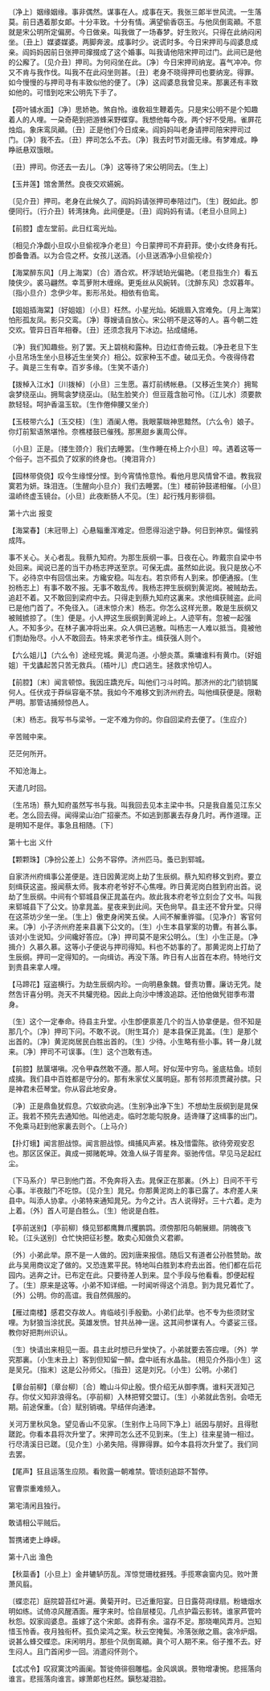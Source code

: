<!-- { "loadSidebar": true } -->
〔净上〕姻缘姻缘。事非偶然。谋事在人。成事在天。我张三郞半世风流。一生落莫。前日遇着那女郞。十分丰致。十分有情。满望偷香窃玉。与他凤倒鸾顚。不意就是宋公明所定偏房。今日做亲。叫我做了一场春梦。好生败兴。只得在此纳闷闲坐。〔丑上〕媒婆媒婆。两脚奔波。成事时少。说谎时多。今日宋押司与阎婆息成亲。阎妈妈因前日张押司撺掇成了这个婚事。叫我请他陪宋押司过门。此间已是他的公廨了。〔见介丑〕押司。为何闷坐在此。〔净〕今日宋押司纳宠。喜气冲冲。你又不肯与我作伐。叫我不在此闷坐则甚。〔丑〕老身不晓得押司也要纳宠。得罪。如今慢慢的与押司寻有丰致似他的便了。〔净〕这阎婆息我曾见来。那裏还有丰致如他的。可惜到吃宋公明先下手了。 

【荷叶铺水面】〔净〕思娇艳。煞自怜。谁敎祖生鞭着先。只是宋公明不是个知趣着人的人哩。一朶奇葩到把游蜂采野蝶穿。我想他每今夜。两个好不受用。雀屛花烛焰。象床鸾凤顚。〔丑〕正是他们今日成亲。阎妈妈叫老身请押司陪宋押司过门。〔净〕我不去。〔丑〕押司怎么不去。〔净〕我去时节对面无缘。有梦难成。睁睁祇悬双饿眼。

〔丑〕押司。你还去一去儿。〔净〕这等待了宋公明同去。〔生上〕 

【玉井莲】馆舍萧然。良夜交欢嬿婉。

〔见介丑〕押司。老身在此候久了。阎妈妈请张押司奉陪过门。〔生〕旣如此。卽便同行。〔行介丑〕转湾抹角。此间便是。〔丑〕阎妈妈有请。〔老旦小旦同上〕 

【前腔】虚左堂前。此日红鸾光灿。

〔相见介净觑小旦叹小旦偷视净介老旦〕今日蒙押司不弃葑菲。使小女终身有托。卽备鲁酒。以为合卺之杯。女孩儿送酒。〔小旦送酒净小旦偷视介〕 

【海棠醉东风】〔月上海棠〕〔合〕酒合欢。杯浮琥珀光偏艳。〔老旦指生介〕看五陵侠少。裘马翩然。幸茑萝附木缠绵。更兎丝从风婉转。〔沈醉东风〕念奴暮年。〔指小旦介〕念伊少年。影形吊处。相依有伯鸾。

【姐姐插海棠】〔好姐姐〕〔小旦〕枉然。小星光灿。妬娥眉入宫难免。〔月上海棠〕怕形孤友凤。影只交鸾。〔净〕尊嫂请自放心。宋公明不是这等的人。喜今朝二姓交欢。管异日百年相眷。〔丑〕还须念我月下冰边。拈成缱绻。

〔净〕我们知趣些。别了罢。天上碧桃和露种。日边红杏倚云栽。〔净丑老旦下生小旦吊场生坐小旦移近生坐笑介〕相公。奴家种玉不虚。破瓜无负。今夜得侍君子。眞是三生有幸。百岁多缘。〔生笑不语介〕 

【拨棹入江水】〔川拨棹〕〔小旦〕三生愿。喜灯前绣帐悬。〔又移近生笑介〕拥鸳衾梦绕巫山。拥鸳衾梦绕巫山。〔贴生脸笑介〕但豆蔻含胎可怜。〔江儿水〕须要款款轻轻。呵护香温玉软。〔生作倦伸腰又坐介〕 

【玉枝带六么】〔玉交枝〕〔生〕酒阑人倦。我眼蒙眬神思黯然。〔六么令〕娘子。你灯前絮语煞堪怜。奈樵楼鼓已催残。那黑甜乡裏周公伴。

〔小旦〕正是。〔搂生颈介〕我们去睡罢。〔生作睡在椅上介小旦〕啐。遇着这等一个俗子。岂不孤负了奴家的终身也。〔掩泪背介〕 

【园林带侥侥】叹今生缘悭分悭。到今宵情怜意怜。看他月思风情曾不谙。教我寂寞若为妍。珠泪连。〔生醒向小旦介〕我们去睡罢。〔生〕楼前钟鼓递相催。〔小旦〕温峤终虚玉镜台。〔小旦〕此夜断肠人不见。〔生〕起行残月影徘徊。 

第十六出
报变

【海棠春】〔末冠带上〕心悬辎重浑难定。但愿得沿途宁静。何日到神京。偏怪鸦成阵。

事不关心。关心者乱。我蔡九知府。为那生辰纲一事。日夜在心。昨戴宗自梁中书处回来。闻说已差的当干办杨志押送至京。可保无虞。虽然如此说。我只是放心不下。必待京中有回信出来。方纔安稳。叫左右。若京师有人到来。卽便通报。〔生扮杨志上〕有事不敢不报。无事不敢乱传。我杨志押生辰纲到黄泥岗。被贼劫去。追赶不着。又不敢回到梁府中去。只得走到蔡九知府这裏来。求他缉获贼盗。此间已是他门首了。不免径入。〔进末惊介末〕杨志。你怎么这样光景。敢是生辰纲又被贼掳掠了。〔生〕便是。小人押这生辰纲到黄泥岭上。人迹罕有。忽被一起强人。不知多少。在林子裏冲将出来。众人俱已逃散。叫杨志一人难以抵当。竟被他们剽劫殆尽。小人不敢回去。特来求老爷作主。缉获强人则个。 

【六么姐儿】〔六么令〕途经兖城。黄泥鸟道。小憩炎蒸。乘墉谁料有黄巾。〔好姐姐〕干戈蠭起苦只苦无救兵。〔梧叶儿〕虎口逃生。拯救求怜切人。

【前腔】〔末〕闻言顿惊。我因庄蹻充斥。叫他们刁斗时鸣。那济州的北门锁钥属何人。任伏戎于莽纵容毫不禁。我如今不难移文到济州府去。叫他缉获便是。限勒严明。那管诘捕频惊邑人。

〔末〕杨志。我写书与梁爷。一定不难为你的。你自回梁府去便了。〔生应介〕 

辛苦贼中来。

茫茫何所开。

不知沧海上。

天遣几时回。

〔生吊场〕蔡九知府虽然写书与我。叫我回去见本主梁中书。只是我自羞见江东父老。怎么回去得。闻得梁山泊广招豪杰。不如逃到那裏去存身几时。再作道理。正是明知不是伴。事急且相随。〔下〕 

第十七出
义什

【颗颗珠】〔净扮公差上〕公务不容停。济州匹马。蚤已到郓城。

自家济州府缉事公差便是。连日因黄泥岗上劫了生辰纲。蔡九知府移文到府。要立刻缉获这盗。报闻蔡太师。我本府老爷好不心焦哩。昨日黄泥岗白胜到府出首。说劫了生辰纲。中间有个郓城县保正晁盖在内。故此我本府老爷立刻佥了文书。叫我来郓城县下了公文。协拿晁盖。星夜来到此间。天色尙早。县主还不曾升堂。只得在这茶坊少坐一坐。〔生上〕傲吏身闲笑五侯。人间不解重骅骝。〔见净介〕客官何来。〔净〕小子济州府差来县裏下公文的。〔生〕小生本县掌案的功曹。有甚么事。该对小生说知。少间纔好答应。〔净〕押司莫不是宋公明么。〔生〕小生正是。〔净揖介〕久慕久慕。这等小子便说与押司得知。料也不妨事的了。那黄泥岗上打劫了生辰纲。押司一定得知的。一向缉访。再没下落。昨日有人出首在本府。特地行文到贵县来拿人哩。 

【马蹄花】寇盗横行。为劫生辰纲内珍。一向明悬象魏。督责功曹。廉访无凭。陡然吿讦喜分明。尧天不共驩兜稳。因此上向沙中博浪追踪。还怕他做髠钳季布潜身。

〔生〕这个一定奉命。待县主升堂。小生卽便禀差几个的当人协拿便是。但不知是那几个。〔净〕押司下问。不敢不说。〔附生耳介〕是本县保正晁盖。〔生〕是那个出首的。〔净〕黄泥岗居民白胜出首的。〔生〕少待。小生略有些小事。转一身儿就来。〔净〕押司不可误事。〔生〕这个岂敢有违。 

【前腔】胠箧堪嗔。况令甲森然敢不遵。那人呵。好似笼中穷鸟。釜底枯鱼。顷刻成擒。我们县中百姓都是守分的。那有朱家仗义属明庭。那有邻邦须贾藏孙膑。只是神君未莅琴堂。你从容此地安身。

〔净〕正是鼎鱼犹假息。穴蚁欲向逃。〔生别净出净下生〕不想劫生辰纲到是晁保正。我若不预先去通知他。叫他逃走。临时怎能勾脱身。适谗赚了这缉事的出门。不免乘马赶到他家裏去则个。〔上马介〕 

【扑灯蛾】闻言胆战惊。闻言胆战惊。缉捕风声紧。株及惜雷陈。欲待旁观安忍也。那区区保正。眞成一掷赌乾坤。效渔人纵子胥星奔。驱驰传信。早见马足起红尘。

〔下马系介〕早已到他门首。不免奔将入去。晁保正在那裏。〔外上〕日间不干亏心事。半夜敲门不吃惊。〔见介生〕晁兄。你那黄泥岗上的事已露了。本府差人来县中。叫添人协拿。小弟特来通知晁兄。为今之计。古人说得好。三十六着。走为上着。〔外〕首人可是白胜么。〔生〕他说是白胜。 

【亭前送别】〔亭前柳〕倏见郅都鹰舞爪攫鹏鹍。须傍那阳乌朝展翅。阴魄夜飞轮。〔江头送别〕仓忙快把征衫整。敢卖心知做负义君卿。

〔外〕小弟此举。原不是一人做的。因刘唐来报信。随后又有道者公孙胜赞助。故此与吴用商议定了做的。又恐连累平民。特地叫白胜到本府去出首。他们都在后花园内。逃奔之计。已布定在此。只要待差人到来。显个手段与他看看。卽便起程了。〔生〕原来是这等。小弟不知详细。一时闻听得这个消息。到为晁兄着忙了。〔外〕公明。你的高谊。我自然佩服的。 

【雁过南楼】感君交存故人。肯临岐引手殷勤。小弟们此举。也不专为些须财宝哩。为豺狼当涂扰民。英雄发愤。甘共丛神一逞。这其间参谋有人。今婆娑三径。教你好把荆州识认。

〔生〕快请出来相见一面。县主此时想已升堂快了。小弟就要去答应哩。〔外〕学究那裏。〔小生末丑上〕客到但知留一醉。盘中祇有水晶盐。〔相见介外指小生〕这是吴兄。〔指末〕这是公孙师父。〔指丑〕这是刘兄。〔小生〕公明。小弟们 

【章台前柳】〔章台柳〕〔合〕瞻山斗仰止殷。恨介绍无从御李膺。谁料天涯知己存。你仗义知非浪得名。〔亭前柳〕入林把臂交盟订。〔生〕小弟就此吿别。会唔无期。前途保重。〔合〕赋别销魂。早结伴向通津。

关河万里秋风急。望见香山不见家。〔生别作上马同下净上〕祇因与朋好。且得慰蹉跎。你看本县将次升堂了。宋押司怎么还不见到来。〔生上〕往来星骑一相过。行尽淸溪日已蹉。〔见介生〕小弟失陪。得罪得罪。如今本县将次升堂了。我们同去罢。 

【尾声】狂且运落生应陨。看败露一朝难禁。管顷刻追踪不暂停。

官曹崇重难频入。

第宅淸闲且独行。

敢请相公平贼后。

暂携诸吏上峥嵘。 

第十八出
渔色

【秋蘂香】〔小旦上〕金井辘轳历乱。浑惊觉珊枕捱残。手揽寒衾窗内见。败叶萧萧风翦。

〔蝶恋花〕庭院碧苔红叶遍。黄菊开时。已近重阳宴。日日露荷凋绿扇。粉塘烟水明如练。试倚凉风醒酒面。雁字来时。恰自层楼见。几点护霜云影转。谁家芦管吟秋怨。奴家阎婆息。虽嫁了这个宋郞。卤莽有余。温存不足。那晓嘲风弄月。岂知惜玉怜香。夜月独衔杯。孤负梁鸿之案。秋云空掩鬓。冷落张敞之眉。衾冷炉烟。说甚么蜂交蝶恋。床闲明月。那些个凤倒鸾顚。眞个可人期不来。俗子推不去。好生闷人。且门首闲步一回。消遣闷怀则个。 

【忒忒令】叹寂寞沈吟画阑。暂徙倚徘徊雕槛。金风飒飒。景物增凄惋。悲摇落向谁言。悲摇落向谁言。嫁萧郞也枉然。鎭愁凝泪脸。

